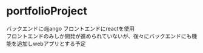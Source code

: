 # portfolioProject
バックエンドにdjjango フロントエンドにreactを使用<br/>
フロントエンドのみしか開発が進められていないが、後々にバックエンドにも機能を追加しwebアプリとする予定
